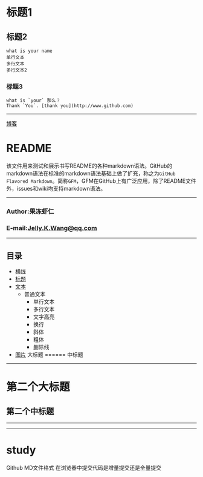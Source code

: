 # 标题1
## 标题2
    what is your name
    单行文本
    多行文本
    多行文本2
### 标题3
    what is `your` 那么？
    Thank `You`. [thank you](http://www.github.com)
----------------------
[博客](http://www.github.com)


README
===========================
该文件用来测试和展示书写README的各种markdown语法。GitHub的markdown语法在标准的markdown语法基础上做了扩充，称之为`GitHub Flavored Markdown`。简称`GFM`，GFM在GitHub上有广泛应用，除了README文件外，issues和wiki均支持markdown语法。

****
### Author:果冻虾仁
### E-mail:Jelly.K.Wang@qq.com
****
## 目录
* [横线](#横线)
* [标题](#标题)
* [文本](#文本)
  * 普通文本
    * 单行文本
    * 多行文本
    * 文字高亮
    * 换行
    * 斜体
    * 粗体
    * 删除线
* [图片](#图片)
大标题
======
中标题
------
第二个大标题
===========
第二个中标题
-----------
---------------
------------



# study
Github MD文件格式
在浏览器中提交代码是增量提交还是全量提交
